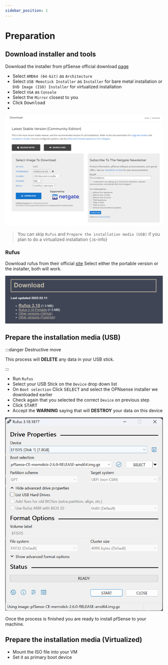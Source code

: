 ```yaml
---
sidebar_position: 1
---
```


# Preparation

## Download installer and tools

Download the installer from pfSense official download [page](https://www.pfsense.org/download/)

* Select `AMD64 (64-bit)` as `Architecture`
* Select `USB Memstick Installer` as `Installer` for bare metal installation or `DVD Image (ISO) Installer` for virtualized installation
* Select `VGA` as `Console`
* Select the `Mirror` closest to you
* Click <kbd>Download</kbd>
*
![pfSense Download](img/pfsense-download.png)

> You can skip `Rufus` and `Prepare the installation media (USB)`
if you plan to do a virtualized installation
{.is-info}
### Rufus
Download rufus from their official [site](https://rufus.ie/en/)
Select either the portable version or the installer, both will work.

![download-rufus](img/download-rufus.png)

## Prepare the installation media (USB)

:::danger Destructive move

This process will **DELETE** any data in your USB stick.

:::

* Run `Rufus`
* Select your USB Stick on the `Device` drop down list
* On `Boot selection` Click <kbd>SELECT</kbd> and select the OPNsense installer we downloaded earlier
* Check again that you selected the correct `Device` on previous step
* Click <kbd>START</kbd>
* Accept the **WARNING** saying that will **DESTROY** your data on this device

![rufus.png](img/rufus.png)

Once the process is finished you are ready to install pfSense to your machine.

## Prepare the installation media (Virtualized)

* Mount the ISO file into your VM
* Set it as primary boot device
